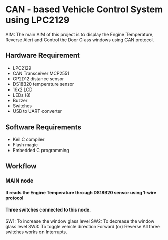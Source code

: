 # CAN - based Vehicle Control System using LPC2129 
AIM: The main AIM of this project is to display the Engine Temperature, Reverse Alert and Control the Door Glass windows using CAN protocol.

## Hardware Requirement
* LPC2129
* CAN Transceiver MCP2551
* GP2D12 distance sensor
* DS18B20 temperature sensor
* 16x2 LCD
* LEDs (8)
* Buzzer
* Switches
* USB to UART converter
## Software Requirements
* Keil C compiler
* Flash magic
* Embedded C programming
## Workflow
### MAIN node
#### It reads the Engine Temperature through DS18B20 sensor using 1-wire protocol
#### Three switches connected to this node.
SW1: To increase the window glass level
SW2: To decrease the window glass level
SW3: To toggle vehicle direction Forward (or) Reverse
All three switches works on Interrupts.
